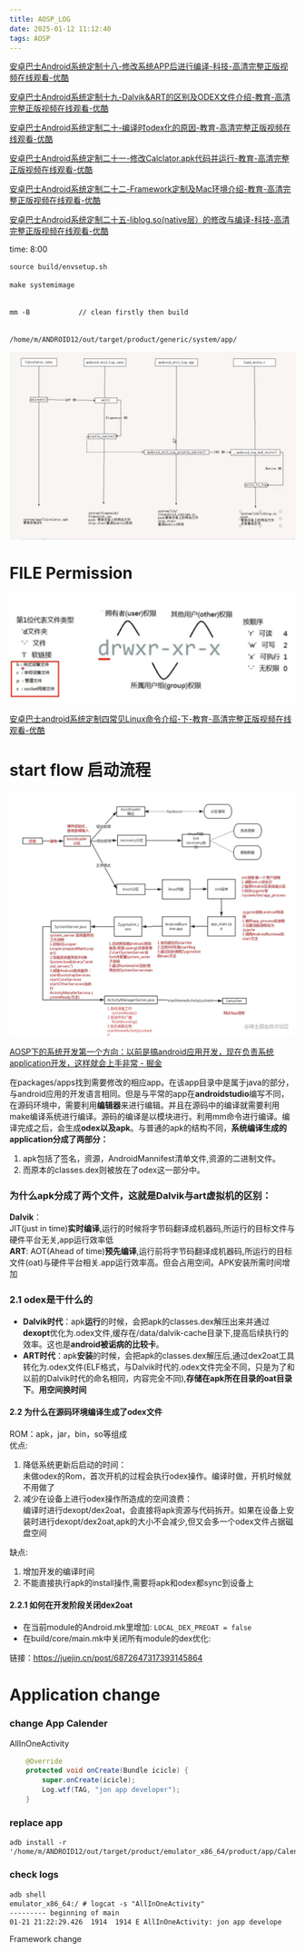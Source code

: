 ```yaml
---
title: AOSP_LOG
date: 2025-01-12 11:12:40
tags: AOSP
---
```


[安卓巴士Android系统定制十八-修改系统APP后进行编译-科技-高清完整正版视频在线观看-优酷](https://v.youku.com/v_show/id_XMzAxOTcxMzkxNg==.htm)

[安卓巴士Android系统定制十九-Dalvik&amp;ART的区别及ODEX文件介绍-教育-高清完整正版视频在线观看-优酷](https://v.youku.com/v_show/id_XMzAxOTcxNjA3Mg==.html)

[安卓巴士Android系统定制二十-编译时odex化的原因-教育-高清完整正版视频在线观看-优酷](https://v.youku.com/v_show/id_XMzAxOTcyOTI4OA==.html)

[安卓巴士Android系统定制二十一-修改Calclator.apk代码并运行-教育-高清完整正版视频在线观看-优酷](https://v.youku.com/v_show/id_XMzAxOTczNzEyOA==.html)

[安卓巴士Android系统定制二十二-Framework定制及Mac环境介绍-教育-高清完整正版视频在线观看-优酷](https://v.youku.com/v_show/id_XMzAxOTczODE2OA==.html)

[安卓巴士Android系统定制二十五-liblog.so(native层）的修改与编译-科技-高清完整正版视频在线观看-优酷](https://v.youku.com/v_show/id_XMzAxOTc2MTM3Ng==.html)

time: 8:00

```
source build/envsetup.sh

make systemimage


mm -B            // clean firstly then build 


/home/m/ANDROID12/out/target/product/generic/system/app/
```

![](https://raw.githubusercontent.com/BlogForMe/ImageServer/main/AOSP/Screenshot%202025-01-12%20at%2011.39.18.png)

# FILE Permission

![](https://raw.githubusercontent.com/BlogForMe/ImageServer/main/AOSP/Screenshot%202025-01-12%20at%2013.05.07.png)

[安卓巴士android系统定制四常见Linux命令介绍-下-教育-高清完整正版视频在线观看-优酷](https://v.youku.com/v_show/id_XMzAxOTcwNDYwNA==.html)

# start flow 启动流程

![](https://raw.githubusercontent.com/BlogForMe/ImageServer/main/AOSP/60dca538fa6041fd8e6d38606cc7b1bd%7Etplv-k3u1fbpfcp-zoom-in-crop-mark_1512_0_0_0.webp)

[AOSP下的系统开发第一个方向：以前是搞android应用开发，现在负责系统application开发，这样就会上手非常 - 掘金](https://juejin.cn/post/6872647317393145864)

在packages/apps找到需要修改的相应app。在该app目录中是属于java的部分，与android应用的开发语言相同。但是与平常的app在**androidstudio**编写不同，在源码环境中，需要利用**编辑器**来进行编辑。并且在源码中的编译就需要利用make编译系统进行编译。源码的编译是以模块进行。利用mm命令进行编译。编译完成之后，会生成**odex以及apk**。与普通的apk的结构不同，**系统编译生成的application分成了两部分：**

1. apk包括了签名，资源，AndroidMannifest清单文件,资源的二进制文件。
2. 而原本的classes.dex则被放在了odex这一部分中。

### 为什么apk分成了两个文件，这就是Dalvik与art虚拟机的区别：

**Dalvik**：  
JIT(just in time)**实时编译**,运行的时候将字节码翻译成机器码,所运行的目标文件与硬件平台无关,app运行效率低  
**ART**:
AOT(Ahead of time)**预先编译**,运行前将字节码翻译成机器码,所运行的目标文件(oat)与硬件平台相关.app运行效率高。但会占用空间。APK安装所需时间增加

### 2.1 odex是干什么的

- **Dalvik时代**：apk**运行**的时候，会把apk的classes.dex解压出来并通过**dexopt**优化为.odex文件,缓存在/data/dalvik-cache目录下,提高后续执行的效率。这也是**android被诟病的比较卡**。
- **ART时代**：apk**安装**的时候，会把apk的classes.dex解压后,通过dex2oat工具转化为.odex文件(ELF格式，与Dalvik时代的.odex文件完全不同，只是为了和以前的Dalvik时代的命名相同，内容完全不同),**存储在apk所在目录的oat目录下**。**用空间换时间**

#### 2.2 为什么在源码环境编译生成了odex文件

ROM：apk，jar，bin，so等组成  
优点:

1. 降低系统更新后启动的时间：  
   未做odex的Rom，首次开机的过程会执行odex操作。编译时做，开机时候就不用做了
2. 减少在设备上进行odex操作所造成的空间浪费：  
   编译时进行dexopt/dex2oat，会直接将apk资源与代码拆开。如果在设备上安装时进行dexopt/dex2oat,apk的大小不会减少,但又会多一个odex文件占据磁盘空间

缺点:

1. 增加开发的编译时间
2. 不能直接执行apk的install操作,需要将apk和odex都sync到设备上

#### 2.2.1 如何在开发阶段关闭dex2oat

- 在当前module的Android.mk里增加: `LOCAL_DEX_PREOAT = false`
- 在build/core/main.mk中关闭所有module的dex优化:

链接：https://juejin.cn/post/6872647317393145864  



# Application change

### change App Calender

AllInOneActivity

```java
    @Override
    protected void onCreate(Bundle icicle) {
        super.onCreate(icicle);
        Log.wtf(TAG, "jon app developer");
    }
```



### replace app

```
adb install -r '/home/m/ANDROID12/out/target/product/emulator_x86_64/product/app/Calendar/Calendar.apk' 

```

### check logs

```
adb shell
emulator_x86_64:/ # logcat -s "AllInOneActivity"
--------- beginning of main
01-21 21:22:29.426  1914  1914 E AllInOneActivity: jon app develope
```



Framework change
